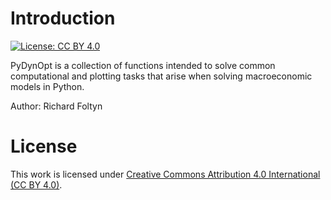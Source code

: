 
# Introduction
[![License: CC BY 4.0](https://img.shields.io/badge/License-CC%20BY%204.0-lightgrey.svg)](https://creativecommons.org/licenses/by/4.0/)

PyDynOpt is a collection of functions intended to solve common computational 
and plotting tasks that arise when solving macroeconomic models in Python.

Author: Richard Foltyn


# License

This work is licensed under
[Creative Commons Attribution 4.0 International (CC BY 4.0)](https://creativecommons.org/licenses/by/4.0/).